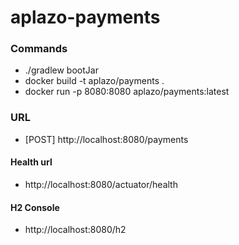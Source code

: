# aplazo-payments
### Commands
- ./gradlew bootJar
- docker build -t aplazo/payments .
- docker run -p 8080:8080 aplazo/payments:latest

### URL
 - [POST] http://localhost:8080/payments

#### Health url
 - http://localhost:8080/actuator/health

#### H2 Console
 - http://localhost:8080/h2
  
